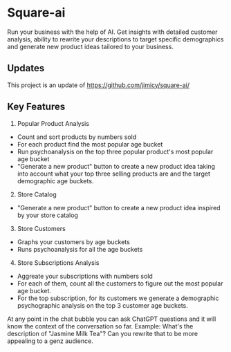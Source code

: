 # Square-ai

Run your business with the help of AI. Get insights with detailed customer analysis, ability to rewrite your descriptions to target specific demographics and generate new product ideas tailored to your business.

## Updates
  This project is an update of https://github.com/jimicy/square-ai/

## Key Features
1. Popular Product Analysis
  + Count and sort products by numbers sold
  + For each product find the most popular age bucket
  + Run psychoanalysis on the top three popular product's most popular age bucket
  + "Generate a new product" button to create a new product idea taking into account what your top three selling products are and the target demographic age buckets.
2. Store Catalog
  + "Generate a new product" button to create a new product idea inspired by your store catalog
3. Store Customers
  + Graphs your customers by age buckets
  + Runs psychoanalysis for all the age buckets
4. Store Subscriptions Analysis
  + Aggreate your subscriptions with numbers sold
  + For each of them, count all the customers to figure out the most popular age bucket.
  + For the top subscription, for its customers we generate a demographic psychographic analysis on the top 3 customer age buckets.

At any point in the chat bubble you can ask ChatGPT questions and it will know the context of the conversation so far.
Example: What's the description of "Jasmine Milk Tea"? Can you rewrite that to be more appealing to a genz audience.
